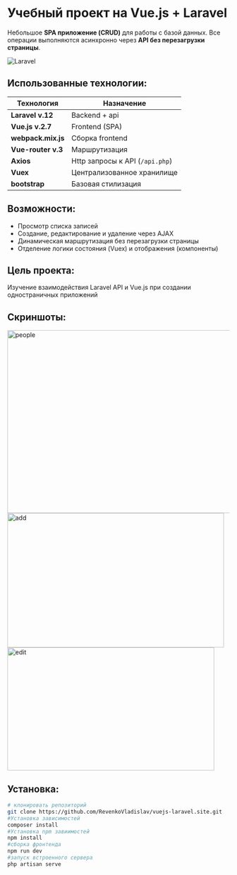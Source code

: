 # Учебный проект на Vue.js + Laravel
Небольшое **SPA приложение (CRUD)** для работы с базой данных.
Все операции выполняются асинхронно через **API без перезагрузки страницы**.

![Laravel](https://img.shields.io/badge/laravel-%23FF2D20.svg?style=for-the-badge&logo=laravel&logoColor=white)

## Использованные технологии:
| Технология         | Назначениe                      |
|--------------------|---------------------------------|
| **Laravel v.12**   | Backend + api                   |
| **Vue.js v.2.7**   | Frontend (SPA)                  |
| **webpack.mix.js** | Сборка frontend                 |
| **Vue-router v.3** | Маршрутизация                   |
| **Axios**          | Http запросы к API (`/api.php`) |
| **Vuex**           | Централизованное хранилище      |
| **bootstrap**      | Базовая стилизация              |

## Возможности:
- Просмотр списка записей
- Создание, редактирование и удаление через AJAX
- Динамическая маршрутизация без перезагрузки страницы
- Отделение логики состояния (Vuex) и отображения (компоненты)

## Цель проекта:

Изучение взаимодействия Laravel API и Vue.js при создании одностраничных приложений

## Скриншоты:
<img width="1700" height="415" alt="people" src="https://github.com/user-attachments/assets/4cb5b706-4063-42cd-b360-0d0ab27ca577" />
<img width="491" height="305" alt="add" src="https://github.com/user-attachments/assets/0490d95b-f8b0-4930-9f7f-9a25b0480c51" />
<img width="469" height="279" alt="edit" src="https://github.com/user-attachments/assets/ebc97f92-9a15-47ea-af29-2be907310eba" />

## Установка:
```bash
# клонировать репозиторий
git clone https://github.com/RevenkoVladislav/vuejs-laravel.site.git
#Установка зависимостей
composer install
#Установка npm завиимостей
npm install
#сборка фронтенда
npm run dev
#запуск встроенного сервера
php artisan serve
```
